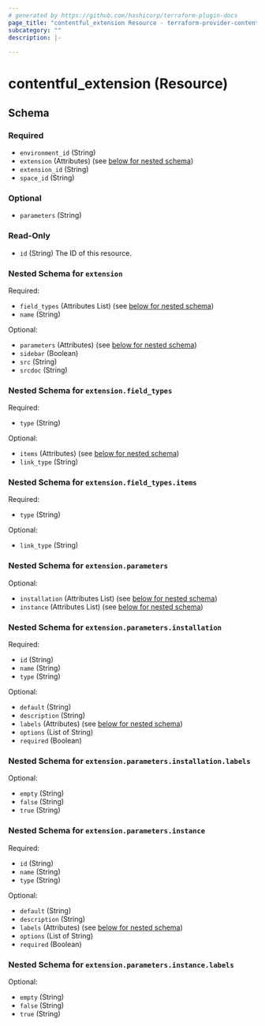 ```yaml
---
# generated by https://github.com/hashicorp/terraform-plugin-docs
page_title: "contentful_extension Resource - terraform-provider-contentful"
subcategory: ""
description: |-
  
---
```


# contentful_extension (Resource)





<!-- schema generated by tfplugindocs -->
## Schema

### Required

- `environment_id` (String)
- `extension` (Attributes) (see [below for nested schema](#nestedatt--extension))
- `extension_id` (String)
- `space_id` (String)

### Optional

- `parameters` (String)

### Read-Only

- `id` (String) The ID of this resource.

<a id="nestedatt--extension"></a>
### Nested Schema for `extension`

Required:

- `field_types` (Attributes List) (see [below for nested schema](#nestedatt--extension--field_types))
- `name` (String)

Optional:

- `parameters` (Attributes) (see [below for nested schema](#nestedatt--extension--parameters))
- `sidebar` (Boolean)
- `src` (String)
- `srcdoc` (String)

<a id="nestedatt--extension--field_types"></a>
### Nested Schema for `extension.field_types`

Required:

- `type` (String)

Optional:

- `items` (Attributes) (see [below for nested schema](#nestedatt--extension--field_types--items))
- `link_type` (String)

<a id="nestedatt--extension--field_types--items"></a>
### Nested Schema for `extension.field_types.items`

Required:

- `type` (String)

Optional:

- `link_type` (String)



<a id="nestedatt--extension--parameters"></a>
### Nested Schema for `extension.parameters`

Optional:

- `installation` (Attributes List) (see [below for nested schema](#nestedatt--extension--parameters--installation))
- `instance` (Attributes List) (see [below for nested schema](#nestedatt--extension--parameters--instance))

<a id="nestedatt--extension--parameters--installation"></a>
### Nested Schema for `extension.parameters.installation`

Required:

- `id` (String)
- `name` (String)
- `type` (String)

Optional:

- `default` (String)
- `description` (String)
- `labels` (Attributes) (see [below for nested schema](#nestedatt--extension--parameters--installation--labels))
- `options` (List of String)
- `required` (Boolean)

<a id="nestedatt--extension--parameters--installation--labels"></a>
### Nested Schema for `extension.parameters.installation.labels`

Optional:

- `empty` (String)
- `false` (String)
- `true` (String)



<a id="nestedatt--extension--parameters--instance"></a>
### Nested Schema for `extension.parameters.instance`

Required:

- `id` (String)
- `name` (String)
- `type` (String)

Optional:

- `default` (String)
- `description` (String)
- `labels` (Attributes) (see [below for nested schema](#nestedatt--extension--parameters--instance--labels))
- `options` (List of String)
- `required` (Boolean)

<a id="nestedatt--extension--parameters--instance--labels"></a>
### Nested Schema for `extension.parameters.instance.labels`

Optional:

- `empty` (String)
- `false` (String)
- `true` (String)


